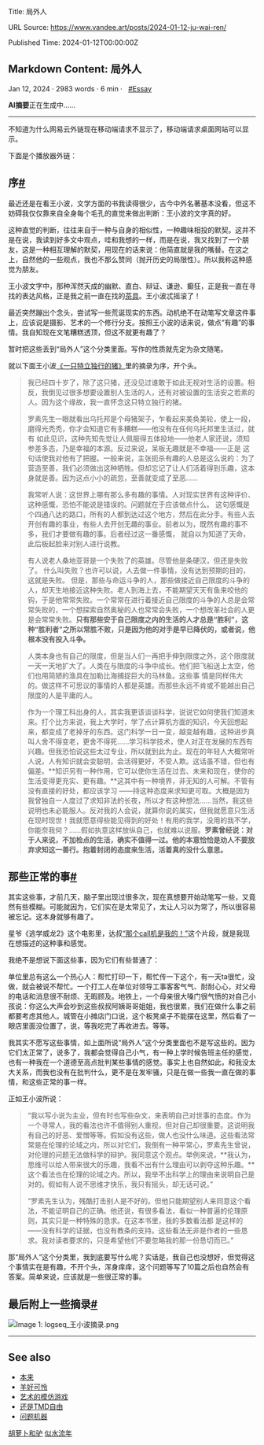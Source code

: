 Title: 局外人

URL Source: https://www.vandee.art/posts/2024-01-12-ju-wai-ren/

Published Time: 2024-01-12T00:00:00Z

Markdown Content:
局外人
---

Jan 12, 2024 · 2983 words · 6 min ·   [#Essay](https://www.vandee.art/tags/essay/)

**AI摘要**正在生成中……

* * *

  

不知道为什么网易云外链现在移动端请求不显示了，移动端请求桌面网站可以显示。

下面是个播放器外链：

序[#](https://www.vandee.art/posts/2024-01-12-ju-wai-ren/#%E5%BA%8F)
-------------------------------------------------------------------

最近还是在看王小波，文学方面的书我读得很少，古今中外名著基本没看，但这不妨碍我仅仅靠来自全身每个毛孔的直觉来做出判断：王小波的文字真的好。

这种直觉的判断，往往来自于一种与自身的相似性，一种趣味相投的默契。这并不是在说，我读到好多文中观点，哇和我想的一样，而是在说，我又找到了一个朋友，这是一种相互理解的默契，用现在的话来说：他简直就是我的嘴替。在这之上，自然他的一些观点，我也不那么赞同（抛开历史的局限性）。所以我称这种感觉为朋友。

王小波文字中，那种浑然天成的幽默、直白、辩证、谦逊、癫狂，正是我一直在寻找的表达风格，正是我之前一直在找的[茶具](https://www.vandee.art/posts/2023-01-29-undefined/)。王小波忒摇滚了！

最近突然蹦出个念头，尝试写一些荒诞现实的东西。动机绝不在动笔写文章这件事上，应该说是摄影、艺术的一个修行分支。按照王小波的话来说，做点“有趣”的事情。我自知现在文笔糟糕透顶，但这不就更有趣了？

暂时把这些丢到“局外人”这个分类里面。写作的性质就先定为杂文随笔。

就以下面王小波[《一只特立独行的猪》](https://book.douban.com/subject/1767945/)里的摘录为序，开个头。

> 我已经四十岁了，除了这只猪，还没见过谁敢于如此无视对生活的设置。相反，我倒见过很多想要设置别人生活的人，还有对被设置的生活安之若素的人。因为这个缘故，我一直怀念这只特立独行的猪。
> 
> 罗素先生一眼就看出乌托邦是个母猪架子，乍看起来美奂美轮，使上一段，磨得光秃秃，你才会知道它有多糟糕——他没有在任何乌托邦里生活过，就有 如此见识，这种先知先觉让人佩服得五体投地——他老人家还说，须知参差多态，乃是幸福的本源。反过来说，呆板无趣就是不幸福——正是 这句话使我对他有了把握。一般来说，主张扼杀有趣的人总是这么说的：为了营造至善，我们必须做出这种牺牲。但却忘记了让人们活着得到乐趣，这本身就是善。因为这点小小的疏忽，至善就变成了至恶……
> 
> 我常听人说：这世界上哪有那么多有趣的事情。人对现实世界有这种评价、这种感慨，恐怕不能说是错误的。问题就在于应该做点什么。 这句感慨是个四通八达的路口，所有的人都到达过这个地方，然后在此分手。有些人去开创有趣的事业，有些人去开创无趣的事业。前者以为，既然有趣的事不多，我们才要做有趣的事。后者经过这一番感慨， 就自以为知道了天命，此后板起脸来对别人进行说教。
> 
> 有人说老人桑地亚哥是一个失败了的英雄。尽管他是条硬汉，但还是失败了。 什么叫失败？也许可以说，人去做一件事情，没有达到预期的目的，这就是失败。 但是，那些与命运斗争的人，那些做接近自己限度的斗争的人，却天生地接近这种失败。老人到海上去，不能期望天天有鱼来咬他的钩，于是他常常失败。一个常常在进行着接近自己限度的斗争的人总是会常常失败的，一个想探索自然奥秘的人也常常会失败，一个想改革社会的人更是会常常失败。**只有那些安于自己限度之内的生活的人才总是“胜利”，这种“胜利者”之所以常胜不败，只是因为他的对手是早已降伏的，或者说，他根本没有投入斗争。**
> 
> 人类本身也有自己的限度，但是当人们一再把手伸到限度之外，这个限度就一天一天地扩大了。人类在与限度的斗争中成长。他们把飞船送上太空，他们也用简陋的渔具在加勒比海捕捉巨大的马林鱼。这些事 情是同样伟大的。做这样不可思议的事情的人都是英雄。而那些永远不肯或不能越出自己限度的人是平庸的人。
> 
> 作为一个理工科出身的人，其实我更该谈谈科学，说说它如何使我们知道未来。打个比方来说，我上大学时，学了点计算机方面的知识，今天回想起来，都变成了老掉牙的东西。这门科学一日一变，越变越有趣，这种进步真叫人舍不得变老，更舍不得死……学习科学技术，使人对正在发展的东西有兴趣。但我恐怕说这些太过专业，所以就到此为止。现在的年轻人大概常听人说，人有知识就会变聪明，会活得更好，不受人欺。这话虽不错，但也有偏差。\*\*知识另有一种作用，它可以使你生活在过去、未来和现在，使你的生活变得更充实、更有趣。\*\*这其中有一种境界，非无知的人可解。不管有没有直接的好处，都应该学习 ——持这种态度来求知更可取。大概是因为我曾独自一人度过了求知非法的长夜，所以才有这种想法……当然，我这些说明也未必能服人。反对我的人会说，就算你说的属实，但我就愿意只生活在现时现世！我就愿意得些能见得到的好处！有用的我学，没用的我不学，你能奈我何？……假如执意这样放纵自己，也就难以说服。**罗素曾经说：对于人来说，不加检点的生活，确实不值得一过。他的本意恰恰是劝人不要放弃求知这一善行。抱着封闭的态度来生活，活着真的没什么意思。**

那些正常的事[#](https://www.vandee.art/posts/2024-01-12-ju-wai-ren/#%E9%82%A3%E4%BA%9B%E6%AD%A3%E5%B8%B8%E7%9A%84%E4%BA%8B)
---------------------------------------------------------------------------------------------------------------------

其实这些事，才前几天，脑子里出现过很多次，现在真想要开始动笔写一些，又竟然有些模糊。可能就因为，它们实在是太常见了，太让人习以为常了，所以很容易被忘记。这本身就够有趣了。

星爷《逃学威龙2》这个电影里，达叔[“那个call机是我的！”](https://www.bilibili.com/video/BV1uE411w7m6/)这个片段，就是我现在想描述的这种事和感觉。

我绝不是想说下面这些事，因为它们有些普通了：

单位里总有这么一个热心人：帮忙打印一下，帮忙传一下这个，有一天ta很忙，没做，就会被说不帮忙。一个打工人在单位对领导工事客客气气、耐耐心心，对父母的电话和消息很不耐烦、无暇顾及。地铁上，一个母亲很大嗓门很气愤的对自己小孩说：你这么大声会吵到这些叔叔阿姨哥哥姐姐，我也很累，我们在做什么事之前都要考虑其他人。城管在小摊店门口说，这个板凳桌子不能摆在这里，然后看了一眼店里面没位置了，说，等我吃完了再收进去。等等。

我其实不愿写这些事情，如上面所说“局外人”这个分类里面也不是写这些的。因为它们太正常了，说多了，我都会觉得自己小气，有一种上学时候告班主任的感觉，也有一种我在一个道德至高点批判某些事情的感觉。事实上也自然如此，和我没太大关系，而我也没有在批判什么，更不是在发牢骚，只是在做一些我一直在做的事情，和这些正常的事一样。

正如王小波所说：

> “我以写小说为主业，但有时也写些杂文，来表明自己对世事的态度。作为一个寻常人，我的看法也许不值得别人重视，但对自己却很重要。这说明我有自己的好恶、爱憎等等。假如没有这些，做人也没什么味道。这些看法常常是在伦理的论域之内，所以对它们，我倒有一种平常心，罗素先生曾说，对伦理的问题无法做科学的辩护。我同意这个观点。举例来说，\*\*我认为，思维可以给人带来很大的乐趣，我看不出有什么理由可以剥夺这种乐趣。\*\*这个看法也在伦理的论域之内。所以，我举不出科学上的理由来说明自己是对的。假如有人说不思维才快乐，我只有摇头，却无话可说。”
> 
> “罗素先生认为，残酷打击别人是不好的。但他只能期望别人来同意这个看法，不能证明自己的正确。他还说，有很多看法，看似一种普遍的伦理原则，其实只是一种特殊的恳求。在这本书里，我的多数看法都 是这样的——没有科学的证据，也没有教条的支持。这些看法无非是作者的一些恳求。我对读者要求的，只是希望他们不要忽略我的那一份恳切而已。”

那“局外人”这个分类里，我到底要写什么呢？实话是，我自己也没想好，但觉得这个事情实在是有趣，不开个头，浑身痒痒，这个问题等写了10篇之后也自然会有答案。简单来说，应该就是一些很正常的事。

最后附上一些摘录[#](https://www.vandee.art/posts/2024-01-12-ju-wai-ren/#%E6%9C%80%E5%90%8E%E9%99%84%E4%B8%8A%E4%B8%80%E4%BA%9B%E6%91%98%E5%BD%95)
-----------------------------------------------------------------------------------------------------------------------------------------

![Image 1: logseq_王小波摘录.png](https://s2.loli.net/2024/01/12/i7GwzAMta4OegI9.png)

  

* * *

See also
--------

*   [本来](https://www.vandee.art/posts/2024-09-30-i-supposed-to/)
*   [羊好可怜](https://www.vandee.art/posts/2024-02-01-poor-sheep/)
*   [艺术的模仿游戏](https://www.vandee.art/posts/2024-07-30-the-imitation-game-of-art/)
*   [还是TMD自由](https://www.vandee.art/posts/2024-04-25-still-tmd-freedom/)
*   [问题机器](https://www.vandee.art/posts/2024-04-08-the-machine-of-problems/)

[胡萝卜和驴](https://www.vandee.art/posts/2024-01-27-carrot-and-donkey/) [似水流年](https://www.vandee.art/posts/2023-12-26-summary-of-2023/)
